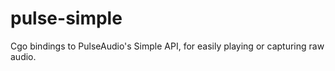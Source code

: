 pulse-simple
============

Cgo bindings to PulseAudio's Simple API, for easily playing or capturing raw audio.
